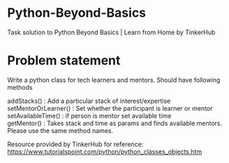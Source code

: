 # Python-Beyond-Basics
Task solution to Python Beyond Basics | Learn from Home by TinkerHub

# Problem statement
Write a python class for tech learners and mentors. Should have following methods

addStacks() : Add a particular stack of interest/expertise                                                              
setMentorOrLearner() : Set whether the participant is learner or mentor                                            
setAvailableTime() : if person is mentor set available time                                                           
getMentor() : Takes stack and time as params and finds available mentors.                                                    
Please use the same method names.                                                                                

Resource provided by TinkerHub for reference: 
https://www.tutorialspoint.com/python/python_classes_objects.htm
